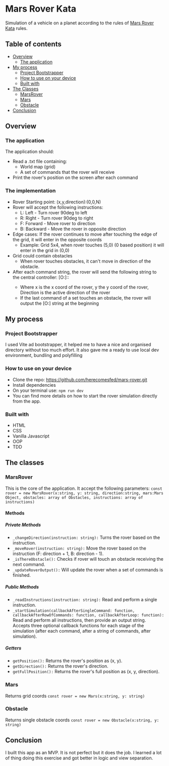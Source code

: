 # Mars Rover Kata

Simulation of a vehicle on a planet according to the rules of [Mars Rover Kata](https://kata-log.rocks/mars-rover-kata) rules.

## Table of contents

- [Overview](#overview)
  - [The application](#the-application)
- [My process](#my-process)
  - [Project Bootstrapper](#project-bootstrapper)
  - [How to use on your device](#how-to-use-on-your-device)
  - [Built with](#built-with)
- [The Classes](#the-classes)
  - [MarsRover](#MarsRover)
  - [Mars](#mars)
  - [Obstacle](#obstacle)
- [Conclusion](#conclusion)

## Overview

### The application

The application should:

- Read a .txt file containing:
  - World map (grid)
  - A set of commands that the rover will receive
- Print the rover's position on the screen after each command

### The implementation

- Rover Starting point: (x,y,direction):(0,0,N)
- Rover will accept the following instructions:
  - L: Left - Turn rover 90deg to left
  - R: Right - Turn rover 90deg to right
  - F: Forward - Move rover to direction
  - B: Backward - Move the rover in opposite direction
- Edge cases: If the rover continues to move after touching the edge of the grid, it will enter in the opposite coords
  - Example: Grid 5x4, when rover touches (5,0) (0 based position) it will enter in the grid in (0,0)
- Grid could contain obstacles
  - When rover touches obstacles, it can't move in direction of the obstacle.
- After each command string, the rover will send the following string to the central controller: [O:]<X>:<Y>:<Direction>
  - Where x is the x coord of the rover, y the y coord of the rover, Direction is the active direction of the rover
  - If the last command of a set touches an obstacle, the rover will output the [O:] string at the beginning

## My process

### Project Bootstrapper

I used Vite ad bootstrapper, it helped me to have a nice and organised directory without too much effort. It also gave me a ready to use local dev environment, bundling and polyfilling

### How to use on your device

- Clone the repo: https://github.com/herecomesfed/mars-rover.git
- Install dependencies
- On your terminal use: `npm run dev`
- You can find more details on how to start the rover simulation directly from the app.

### Built with

- HTML
- CSS
- Vanilla Javascript
- OOP
- TDD

## The classes

### MarsRover

This is the core of the application. It accept the following parameters:
`const rover = new MarsRover(x:string, y: string, direction:string, mars:Mars Object, obstacles: array of Obstacles, instructions: array of instructions)`

#### Methods

##### Private Methods

- `_changeDirection(instruction: string):` Turns the rover based on the instruction.
- `_moveRover(instruction: string):` Move the rover based on the instruction (F: direction + 1, B: direction - 1).
- `_isThereObstacle():` Checks if rover will touch an obstacle receiving the next command.
- `_updateRoverOutput():` Will update the rover when a set of commands is finished.

##### Public Methods

- `_readInstructions(instruction: string):` Read and perform a single instruction.
- `_startSimulation(callbackAfterSingleCommand: function, callbackAfterRowOfCommands: function, callbackAfterLoop: function):` Read and perform all instructions, then provide an output string. Accepts three optional callback functions for each stage of the simulation (after each command, after a string of commands, after simulation).

##### Getters

- `getPosition():` Returns the rover's position as (x, y).
- `getDirection():` Returns the rover's direction.
- `getFullPosition():` Returns the rover's full position as (x, y, direction).

### Mars

Returns grid coords
`const rover = new Mars(x:string, y: string)`

### Obstacle

Returns single obstacle coords
`const rover = new Obstacle(x:string, y: string)`

## Conclusion

I built this app as an MVP. It is not perfect but it does the job. I learned a lot of thing doing this exercise and got better in logic and view separation.
